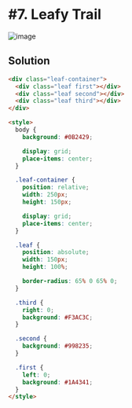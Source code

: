 # #7. Leafy Trail
![image](https://user-images.githubusercontent.com/88684972/186257841-1b9b8017-7c21-4ccc-a722-26d520e48707.png)

## Solution
```html
<div class="leaf-container">
  <div class="leaf first"></div>
  <div class="leaf second"></div>
  <div class="leaf third"></div>
</div>

<style>
  body {
    background: #0B2429;

    display: grid;
    place-items: center;
  }

  .leaf-container {
    position: relative;
    width: 250px;
    height: 150px;

    display: grid;
    place-items: center;
  }

  .leaf {
    position: absolute;
    width: 150px;
    height: 100%;

    border-radius: 65% 0 65% 0;
  }

  .third {
    right: 0;
    background: #F3AC3C;
  }

  .second {
    background: #998235;
  }

  .first {
    left: 0;
    background: #1A4341;
  }
</style>
```
